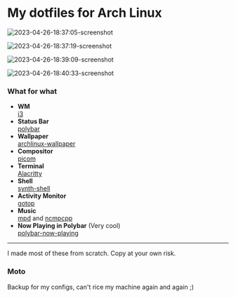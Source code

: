 # My dotfiles for Arch Linux
![2023-04-26-18:37:05-screenshot](https://user-images.githubusercontent.com/38693805/234586020-92586a95-4fca-4f06-882a-842e74dab85f.png)

![2023-04-26-18:37:19-screenshot](https://user-images.githubusercontent.com/38693805/234586059-1c1f337a-ed4c-42cc-8d4b-f74db5bb0727.png)

![2023-04-26-18:39:09-screenshot](https://user-images.githubusercontent.com/38693805/234586081-5e362dc0-d445-49bc-a722-95fe3ed36028.png)

![2023-04-26-18:40:33-screenshot](https://user-images.githubusercontent.com/38693805/234586090-c6e293f6-3b54-46fe-9cb8-f336a536c16e.png)

### What for what

- **WM** \
 [i3](https://github.com/i3/i3)
 - **Status Bar** \
  [polybar](https://github.com/polybar/polybar)
 - **Wallpaper** \
 [archlinux-wallpaper](https://archlinux.org/packages/community/any/archlinux-wallpaper)
-   **Compositor** \
[picom](https://github.com/yshui/picom)
- **Terminal** \
[Alacritty](https://github.com/alacritty/alacritty)
- **Shell** \
[synth-shell](https://github.com/andresgongora/synth-shell)
- **Activity Monitor** \
[gotop](https://github.com/cjbassi/gotop)
- **Music** \
[mpd](https://github.com/MusicPlayerDaemon/MPD) and [ncmpcpp](https://github.com/ncmpcpp/ncmpcpp)
- **Now Playing in Polybar** (Very cool) \
[polybar-now-playing](https://github.com/d093w1z/polybar-now-playing)

<hr>
I made most of these from scratch. Copy at your own risk.

### Moto
Backup for my configs, can't rice my machine again and again ;)
